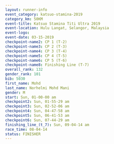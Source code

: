```yaml
---
layout: runner-info 
event_category: katsuo-stamina-2019 
category_km: 50KM 
event-title: Katsuo Stamina Titi Ultra 2019 
event-location: Hulu Langat, Selangor, Malaysia 
event-logo: 
event-date: 03-15-2019 
checkpoint-name2: CP 1 (T-2) 
checkpoint-name3: CP 2 (T-3) 
checkpoint-name4: CP 3 (T-4) 
checkpoint-name5: CP 4 (T-5) 
checkpoint-name6: CP 5 (T-6) 
checkpoint-name8: Finishing Line (T-7) 
overall_rank: 132
gender_rank: 101
bib: 5030
first_name: Mohd
last_name: Norhelmi Mohd Mani
gender: M
start: Sun, 01-00-00 am
checkpoint2: Sun, 01-55-29 am
checkpoint3: Sun, 02-52-06 am
checkpoint4: Sun, 04-47-58 am
checkpoint5: Sun, 06-41-53 am
checkpoint6: Sun, 07-44-29 am
finishing_line_(t_7): Sun, 09-04-14 am
race_time: 08-04-14
status: FINISHER
---
```

